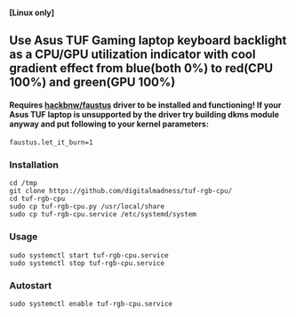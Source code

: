 #### [Linux only]
## Use Asus TUF Gaming laptop keyboard backlight as a CPU/GPU utilization indicator with cool gradient effect from blue(both 0%) to red(CPU 100%) and green(GPU 100%)

#### Requires [hackbnw/faustus](https://github.com/hackbnw/faustus) driver to be installed and functioning! If your Asus TUF laptop is unsupported by the driver try building dkms module anyway and put following to your kernel parameters:
```
faustus.let_it_burn=1
```

### Installation
```
cd /tmp  
git clone https://github.com/digitalmadness/tuf-rgb-cpu/  
cd tuf-rgb-cpu  
sudo cp tuf-rgb-cpu.py /usr/local/share  
sudo cp tuf-rgb-cpu.service /etc/systemd/system  
```
### Usage
```
sudo systemctl start tuf-rgb-cpu.service  
sudo systemctl stop tuf-rgb-cpu.service  
```

### Autostart
```
sudo systemctl enable tuf-rgb-cpu.service  
```
